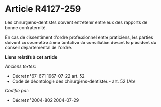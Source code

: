 # Article R4127-259

Les chirurgiens-dentistes doivent entretenir entre eux des rapports de bonne confraternité.

En cas de dissentiment d'ordre professionnel entre praticiens, les parties doivent se soumettre à une tentative de
conciliation devant le président du conseil départemental de l'ordre.

**Liens relatifs à cet article**

_Anciens textes_:

  - Décret n°67-671 1967-07-22 art. 52
  - Code de déontologie des chirurgiens-dentistes - art. 52 (Ab)

_Codifié par_:

  - Décret n°2004-802 2004-07-29
